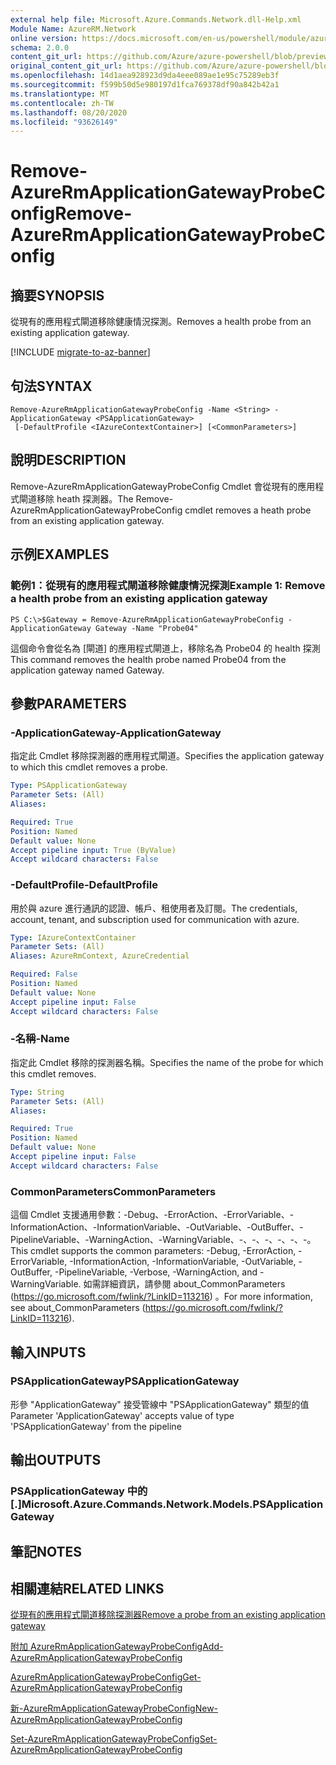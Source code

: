 ```yaml
---
external help file: Microsoft.Azure.Commands.Network.dll-Help.xml
Module Name: AzureRM.Network
online version: https://docs.microsoft.com/en-us/powershell/module/azurerm.network/remove-azurermapplicationgatewayprobeconfig
schema: 2.0.0
content_git_url: https://github.com/Azure/azure-powershell/blob/preview/src/ResourceManager/Network/Commands.Network/help/Remove-AzureRmApplicationGatewayProbeConfig.md
original_content_git_url: https://github.com/Azure/azure-powershell/blob/preview/src/ResourceManager/Network/Commands.Network/help/Remove-AzureRmApplicationGatewayProbeConfig.md
ms.openlocfilehash: 14d1aea928923d9da4eee089ae1e95c75289eb3f
ms.sourcegitcommit: f599b50d5e980197d1fca769378df90a842b42a1
ms.translationtype: MT
ms.contentlocale: zh-TW
ms.lasthandoff: 08/20/2020
ms.locfileid: "93626149"
---
```

# <span data-ttu-id="58b0b-101">Remove-AzureRmApplicationGatewayProbeConfig</span><span class="sxs-lookup"><span data-stu-id="58b0b-101">Remove-AzureRmApplicationGatewayProbeConfig</span></span>

## <span data-ttu-id="58b0b-102">摘要</span><span class="sxs-lookup"><span data-stu-id="58b0b-102">SYNOPSIS</span></span>
<span data-ttu-id="58b0b-103">從現有的應用程式閘道移除健康情況探測。</span><span class="sxs-lookup"><span data-stu-id="58b0b-103">Removes a health probe from an existing application gateway.</span></span>

[!INCLUDE [migrate-to-az-banner](../../includes/migrate-to-az-banner.md)]

## <span data-ttu-id="58b0b-104">句法</span><span class="sxs-lookup"><span data-stu-id="58b0b-104">SYNTAX</span></span>

```
Remove-AzureRmApplicationGatewayProbeConfig -Name <String> -ApplicationGateway <PSApplicationGateway>
 [-DefaultProfile <IAzureContextContainer>] [<CommonParameters>]
```

## <span data-ttu-id="58b0b-105">說明</span><span class="sxs-lookup"><span data-stu-id="58b0b-105">DESCRIPTION</span></span>
<span data-ttu-id="58b0b-106">Remove-AzureRmApplicationGatewayProbeConfig Cmdlet 會從現有的應用程式閘道移除 heath 探測器。</span><span class="sxs-lookup"><span data-stu-id="58b0b-106">The Remove-AzureRmApplicationGatewayProbeConfig cmdlet removes a heath probe from an existing application gateway.</span></span>

## <span data-ttu-id="58b0b-107">示例</span><span class="sxs-lookup"><span data-stu-id="58b0b-107">EXAMPLES</span></span>

### <span data-ttu-id="58b0b-108">範例1：從現有的應用程式閘道移除健康情況探測</span><span class="sxs-lookup"><span data-stu-id="58b0b-108">Example 1: Remove a health probe from an existing application gateway</span></span>
```
PS C:\>$Gateway = Remove-AzureRmApplicationGatewayProbeConfig -ApplicationGateway Gateway -Name "Probe04"
```

<span data-ttu-id="58b0b-109">這個命令會從名為 [閘道] 的應用程式閘道上，移除名為 Probe04 的 health 探測</span><span class="sxs-lookup"><span data-stu-id="58b0b-109">This command removes the health probe named Probe04 from the application gateway named Gateway.</span></span>

## <span data-ttu-id="58b0b-110">參數</span><span class="sxs-lookup"><span data-stu-id="58b0b-110">PARAMETERS</span></span>

### <span data-ttu-id="58b0b-111">-ApplicationGateway</span><span class="sxs-lookup"><span data-stu-id="58b0b-111">-ApplicationGateway</span></span>
<span data-ttu-id="58b0b-112">指定此 Cmdlet 移除探測器的應用程式閘道。</span><span class="sxs-lookup"><span data-stu-id="58b0b-112">Specifies the application gateway to which this cmdlet removes a probe.</span></span>

```yaml
Type: PSApplicationGateway
Parameter Sets: (All)
Aliases: 

Required: True
Position: Named
Default value: None
Accept pipeline input: True (ByValue)
Accept wildcard characters: False
```

### <span data-ttu-id="58b0b-113">-DefaultProfile</span><span class="sxs-lookup"><span data-stu-id="58b0b-113">-DefaultProfile</span></span>
<span data-ttu-id="58b0b-114">用於與 azure 進行通訊的認證、帳戶、租使用者及訂閱。</span><span class="sxs-lookup"><span data-stu-id="58b0b-114">The credentials, account, tenant, and subscription used for communication with azure.</span></span>

```yaml
Type: IAzureContextContainer
Parameter Sets: (All)
Aliases: AzureRmContext, AzureCredential

Required: False
Position: Named
Default value: None
Accept pipeline input: False
Accept wildcard characters: False
```

### <span data-ttu-id="58b0b-115">-名稱</span><span class="sxs-lookup"><span data-stu-id="58b0b-115">-Name</span></span>
<span data-ttu-id="58b0b-116">指定此 Cmdlet 移除的探測器名稱。</span><span class="sxs-lookup"><span data-stu-id="58b0b-116">Specifies the name of the probe for which this cmdlet removes.</span></span>

```yaml
Type: String
Parameter Sets: (All)
Aliases: 

Required: True
Position: Named
Default value: None
Accept pipeline input: False
Accept wildcard characters: False
```

### <span data-ttu-id="58b0b-117">CommonParameters</span><span class="sxs-lookup"><span data-stu-id="58b0b-117">CommonParameters</span></span>
<span data-ttu-id="58b0b-118">這個 Cmdlet 支援通用參數：-Debug、-ErrorAction、-ErrorVariable、-InformationAction、-InformationVariable、-OutVariable、-OutBuffer、-PipelineVariable、-WarningAction、-WarningVariable、-、-、-、-、-、-。</span><span class="sxs-lookup"><span data-stu-id="58b0b-118">This cmdlet supports the common parameters: -Debug, -ErrorAction, -ErrorVariable, -InformationAction, -InformationVariable, -OutVariable, -OutBuffer, -PipelineVariable, -Verbose, -WarningAction, and -WarningVariable.</span></span> <span data-ttu-id="58b0b-119">如需詳細資訊，請參閱 about_CommonParameters (https://go.microsoft.com/fwlink/?LinkID=113216) 。</span><span class="sxs-lookup"><span data-stu-id="58b0b-119">For more information, see about_CommonParameters (https://go.microsoft.com/fwlink/?LinkID=113216).</span></span>

## <span data-ttu-id="58b0b-120">輸入</span><span class="sxs-lookup"><span data-stu-id="58b0b-120">INPUTS</span></span>

### <span data-ttu-id="58b0b-121">PSApplicationGateway</span><span class="sxs-lookup"><span data-stu-id="58b0b-121">PSApplicationGateway</span></span>
<span data-ttu-id="58b0b-122">形參 "ApplicationGateway" 接受管線中 "PSApplicationGateway" 類型的值</span><span class="sxs-lookup"><span data-stu-id="58b0b-122">Parameter 'ApplicationGateway' accepts value of type 'PSApplicationGateway' from the pipeline</span></span>

## <span data-ttu-id="58b0b-123">輸出</span><span class="sxs-lookup"><span data-stu-id="58b0b-123">OUTPUTS</span></span>

### <span data-ttu-id="58b0b-124">PSApplicationGateway 中的 [.]</span><span class="sxs-lookup"><span data-stu-id="58b0b-124">Microsoft.Azure.Commands.Network.Models.PSApplicationGateway</span></span>

## <span data-ttu-id="58b0b-125">筆記</span><span class="sxs-lookup"><span data-stu-id="58b0b-125">NOTES</span></span>

## <span data-ttu-id="58b0b-126">相關連結</span><span class="sxs-lookup"><span data-stu-id="58b0b-126">RELATED LINKS</span></span>

[<span data-ttu-id="58b0b-127">從現有的應用程式閘道移除探測器</span><span class="sxs-lookup"><span data-stu-id="58b0b-127">Remove a probe from an existing application gateway</span></span>](https://azure.microsoft.com/en-us/documentation/articles/application-gateway-create-probe-ps/#remove-a-probe-from-an-existing-application-gateway)

[<span data-ttu-id="58b0b-128">附加 AzureRmApplicationGatewayProbeConfig</span><span class="sxs-lookup"><span data-stu-id="58b0b-128">Add-AzureRmApplicationGatewayProbeConfig</span></span>]()

[<span data-ttu-id="58b0b-129">AzureRmApplicationGatewayProbeConfig</span><span class="sxs-lookup"><span data-stu-id="58b0b-129">Get-AzureRmApplicationGatewayProbeConfig</span></span>]()

[<span data-ttu-id="58b0b-130">新-AzureRmApplicationGatewayProbeConfig</span><span class="sxs-lookup"><span data-stu-id="58b0b-130">New-AzureRmApplicationGatewayProbeConfig</span></span>]()

[<span data-ttu-id="58b0b-131">Set-AzureRmApplicationGatewayProbeConfig</span><span class="sxs-lookup"><span data-stu-id="58b0b-131">Set-AzureRmApplicationGatewayProbeConfig</span></span>]()

